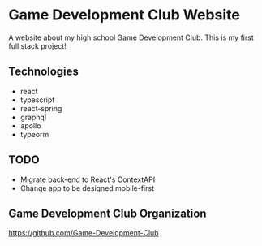 # Game Development Club Website

A website about my high school Game Development Club. This is my first full stack project!

## Technologies

-   react
-   typescript
-   react-spring
-   graphql
-   apollo
-   typeorm

## TODO

-   Migrate back-end to React's ContextAPI
-   Change app to be designed mobile-first

## Game Development Club Organization

https://github.com/Game-Development-Club
